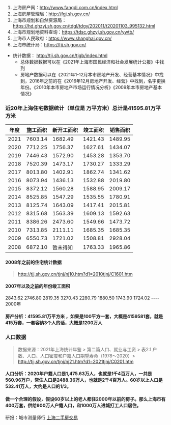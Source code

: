 1. 上海房产网：http://www.fangdi.com.cn/index.html
2. 上海房屋管理局：http://fgj.sh.gov.cn/
3. 上海市规划和自然资源局：https://hd.ghzyj.sh.gov.cn/tdgl/tdgy/202011/t20201103_995132.html
4. 上海市规划地资料查询：https://tdsc.ghzyj.sh.gov.cn/ywtb/
5. 上海市人民政府：https://www.shanghai.gov.cn/
6. 上海市统计局：https://tjj.sh.gov.cn/
  - 统计数据： http://tjj.sh.gov.cn/tjgb/index.html 
    - 总体数据数据可以在《2021年上海市国民经济和社会发展统计公报》中找到
    - 房地产数据可以在《2021年1-12月本市房地产开发、经营基本情况》中找到，2016年之前的在《2016年12月房地产开发、经营》中找到，名字更换年份。《2010年本市房地产市场运行情况分析》《2009年本市房地产基本情况》


### 近20年上海住宅数据统计（单位是 万平方米）总计是41595.81万平方米

年度|施工面积 |  新开工面积 | 竣工面积 | 销售面积
--|--|--|--|--|
2021 | 7603.14 | 1682.49 | 1421.43| 1489.95
2020 | 7712.25 | 1756.37 | 1627.61 | 1434.07
2019 | 7446.43 | 1572.90 | 1453.28 | 1353.70
2018 | 7520.39 | 1473.17 | 1730.27 | 1333.29
2017 | 8013.80 | 1402.91 | 1862.74 | 1341.62
2016 | 8073.94 | 1436.13 | 1532.88 | 2019.80
2015 | 8372.12 | 1560.28 | 1588.95 | 2009.17
2014 | 8525.85 | 1547.29 | 1535.55 | 1780.91
2013 | 8125.74 | 1643.09 | 1417.41 | 2015.81
2012 | 8315.68 | 1563.39 | 1609.13 | 1592.63
2011 | 8386.26 | 2473.60 | 1549.66 | 1473.72
2010 | 7313.85 | 2111.11 | 1685.35 | 1685.35
2009 | 6550.73 | 1721.02 | 1508.81 | 2928.04
2008 | 6872.10 | 暂未得知  | 1763.33 | 1965.86
#### 2008年之前的住宅统计数据
> http://tjj.sh.gov.cn/tjnj/nj10.htm?d1=2010tjnj/C1601.htm
#### 2007年以及之前的年份竣工面积
2843.62
2746.80
2819.35
3270.43
2280.79
1880.50
1743.90
1724.02 ---- 2000年
#### 房产分析：41595.81万平方米 ，如果是100平方一套，大概是4159581套，就是415万套，一套容纳3个人的话，大概是1200万人
### 人口数据
> 数据来源：2021年上海统计年鉴 > 第二篇人口、就业与工资 > 表2.1 户数、人口、人口密度和户籍人口期望寿命（1978～2020）> http://tjj.sh.gov.cn/tjnj/nj21.htm?d1=2021tjnj/C0201.htm
#### 人口分析：2020年户籍人口是1,475.63万人，也就是1千4百万人，一共是560.96万户，常住人口是2488.36万人，也就是2千4百万人。60岁以上人口是532.41万人，大约是人口的1/3。
#### 做一个合理的假设，假设60岁以上的老人都住2000年以前的房子。那么上海市有400万套，供给900万人户籍人口，和1000万人进城打工人口居住。

研报：城市测量师行
[上海二手房交易](https://pdf.dfcfw.com/pdf/H3_AP202201261542686140_1.pdf?1643188690000.pdf)
